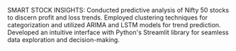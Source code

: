 SMART STOCK INSIGHTS:
 Conducted predictive analysis of Nifty 50 stocks to discern profit and loss trends.
 Employed clustering techniques for categorization and utilized ARIMA and LSTM models for trend prediction.
 Developed an intuitive interface with Python's Streamlit library for seamless data exploration and decision-making.
